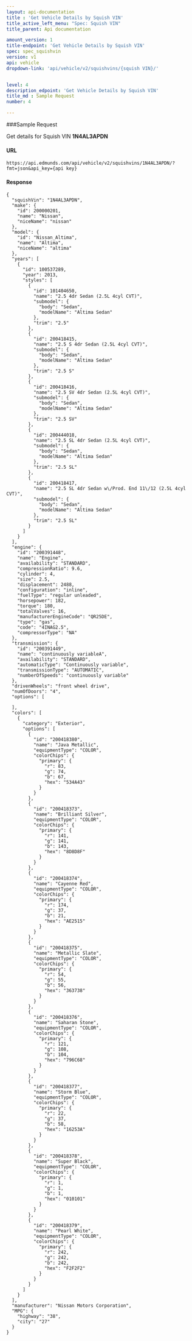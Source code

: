 ```yaml
---
layout: api-documentation
title : 'Get Vehicle Details by Squish VIN'
title_active_left_menu: "Spec: Squish VIN"
title_parent: Api documentation

amount_version: 1
title-endpoint: 'Get Vehicle Details by Squish VIN'
spec: spec_squishvin
version: v1
api: vehicle
dropdown-link: 'api/vehicle/v2/squishvins/{squish VIN}/'


level: 4
description_edpoint: 'Get Vehicle Details by Squish VIN'
title_md : Sample Request
number: 4

---
```


###Sample Request

Get details for Squish VIN **1N4AL3APDN**

#### URL

	https://api.edmunds.com/api/vehicle/v2/squishvins/1N4AL3APDN/?fmt=json&api_key={api key}
	
#### Response
	
	{
	  "squishVin": "1N4AL3APDN",
	  "make": {
	    "id": 200000201,
	    "name": "Nissan",
	    "niceName": "nissan"
	  },
	  "model": {
	    "id": "Nissan_Altima",
	    "name": "Altima",
	    "niceName": "altima"
	  },
	  "years": [
	    {
	      "id": 100537289,
	      "year": 2013,
	      "styles": [
	        {
	          "id": 101404650,
	          "name": "2.5 4dr Sedan (2.5L 4cyl CVT)",
	          "submodel": {
	            "body": "Sedan",
	            "modelName": "Altima Sedan"
	          },
	          "trim": "2.5"
	        },
	        {
	          "id": 200418415,
	          "name": "2.5 S 4dr Sedan (2.5L 4cyl CVT)",
	          "submodel": {
	            "body": "Sedan",
	            "modelName": "Altima Sedan"
	          },
	          "trim": "2.5 S"
	        },
	        {
	          "id": 200418416,
	          "name": "2.5 SV 4dr Sedan (2.5L 4cyl CVT)",
	          "submodel": {
	            "body": "Sedan",
	            "modelName": "Altima Sedan"
	          },
	          "trim": "2.5 SV"
	        },
	        {
	          "id": 200444018,
	          "name": "2.5 SL 4dr Sedan (2.5L 4cyl CVT)",
	          "submodel": {
	            "body": "Sedan",
	            "modelName": "Altima Sedan"
	          },
	          "trim": "2.5 SL"
	        },
	        {
	          "id": 200418417,
	          "name": "2.5 SL 4dr Sedan w\/Prod. End 11\/12 (2.5L 4cyl CVT)",
	          "submodel": {
	            "body": "Sedan",
	            "modelName": "Altima Sedan"
	          },
	          "trim": "2.5 SL"
	        }
	      ]
	    }
	  ],
	  "engine": {
	    "id": "200391448",
	    "name": "Engine",
	    "availability": "STANDARD",
	    "compressionRatio": 9.6,
	    "cylinder": 4,
	    "size": 2.5,
	    "displacement": 2488,
	    "configuration": "inline",
	    "fuelType": "regular unleaded",
	    "horsepower": 182,
	    "torque": 180,
	    "totalValves": 16,
	    "manufacturerEngineCode": "QR25DE",
	    "type": "gas",
	    "code": "4INAG2.5",
	    "compressorType": "NA"
	  },
	  "transmission": {
	    "id": "200391449",
	    "name": "continuously variableA",
	    "availability": "STANDARD",
	    "automaticType": "Continuously variable",
	    "transmissionType": "AUTOMATIC",
	    "numberOfSpeeds": "continuously variable"
	  },
	  "drivenWheels": "front wheel drive",
	  "numOfDoors": "4",
	  "options": [

	  ],
	  "colors": [
	    {
	      "category": "Exterior",
	      "options": [
	        {
	          "id": "200418380",
	          "name": "Java Metallic",
	          "equipmentType": "COLOR",
	          "colorChips": {
	            "primary": {
	              "r": 83,
	              "g": 74,
	              "b": 67,
	              "hex": "534A43"
	            }
	          }
	        },
	        {
	          "id": "200418373",
	          "name": "Brilliant Silver",
	          "equipmentType": "COLOR",
	          "colorChips": {
	            "primary": {
	              "r": 141,
	              "g": 141,
	              "b": 143,
	              "hex": "8D8D8F"
	            }
	          }
	        },
	        {
	          "id": "200418374",
	          "name": "Cayenne Red",
	          "equipmentType": "COLOR",
	          "colorChips": {
	            "primary": {
	              "r": 174,
	              "g": 37,
	              "b": 21,
	              "hex": "AE2515"
	            }
	          }
	        },
	        {
	          "id": "200418375",
	          "name": "Metallic Slate",
	          "equipmentType": "COLOR",
	          "colorChips": {
	            "primary": {
	              "r": 54,
	              "g": 55,
	              "b": 56,
	              "hex": "363738"
	            }
	          }
	        },
	        {
	          "id": "200418376",
	          "name": "Saharan Stone",
	          "equipmentType": "COLOR",
	          "colorChips": {
	            "primary": {
	              "r": 121,
	              "g": 108,
	              "b": 104,
	              "hex": "796C68"
	            }
	          }
	        },
	        {
	          "id": "200418377",
	          "name": "Storm Blue",
	          "equipmentType": "COLOR",
	          "colorChips": {
	            "primary": {
	              "r": 22,
	              "g": 37,
	              "b": 58,
	              "hex": "16253A"
	            }
	          }
	        },
	        {
	          "id": "200418378",
	          "name": "Super Black",
	          "equipmentType": "COLOR",
	          "colorChips": {
	            "primary": {
	              "r": 1,
	              "g": 1,
	              "b": 1,
	              "hex": "010101"
	            }
	          }
	        },
	        {
	          "id": "200418379",
	          "name": "Pearl White",
	          "equipmentType": "COLOR",
	          "colorChips": {
	            "primary": {
	              "r": 242,
	              "g": 242,
	              "b": 242,
	              "hex": "F2F2F2"
	            }
	          }
	        }
	      ]
	    }
	  ],
	  "manufacturer": "Nissan Motors Corporation",
	  "MPG": {
	    "highway": "38",
	    "city": "27"
	  }
	}